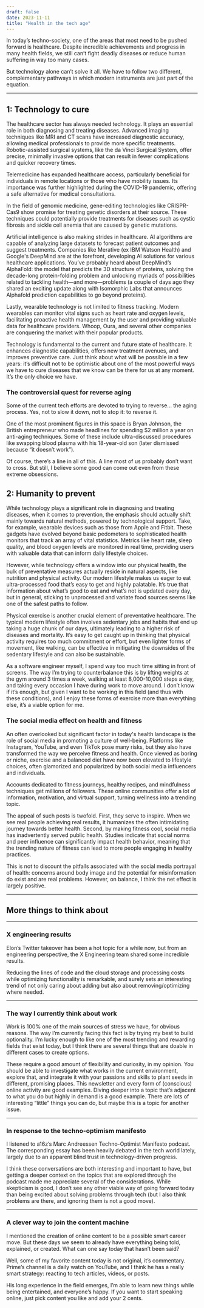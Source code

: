 ```yaml
---
draft: false
date: 2023-11-11
title: "Health in the tech age"
---
```


In today’s techno-society, one of the areas that most need to be pushed forward is healthcare. Despite incredible achievements and progress in many health fields, we still can’t fight deadly diseases or reduce human suffering in way too many cases.

But technology alone can’t solve it all. We have to follow two different, complementary pathways in which modern instruments are just part of the equation.

---

## 1: Technology to cure

The healthcare sector has always needed technology. It plays an essential role in both diagnosing and treating diseases. Advanced imaging techniques like MRI and CT scans have increased diagnostic accuracy, allowing medical professionals to provide more specific treatments. Robotic-assisted surgical systems, like the da Vinci Surgical System, offer precise, minimally invasive options that can result in fewer complications and quicker recovery times.

Telemedicine has expanded healthcare access, particularly beneficial for individuals in remote locations or those who have mobility issues. Its importance was further highlighted during the COVID-19 pandemic, offering a safe alternative for medical consultations.

In the field of genomic medicine, gene-editing technologies like CRISPR-Cas9 show promise for treating genetic disorders at their source. These techniques could potentially provide treatments for diseases such as cystic fibrosis and sickle cell anemia that are caused by genetic mutations.

Artificial intelligence is also making strides in healthcare. AI algorithms are capable of analyzing large datasets to forecast patient outcomes and suggest treatments. Companies like Merative (ex IBM Watson Health) and Google's DeepMind are at the forefront, developing AI solutions for various healthcare applications. You’ve probably heard about DeepMind’s AlphaFold: the model that predicts the 3D structure of proteins, solving the decade-long protein-folding problem and unlocking myriads of possibilities related to tackling health—and more—problems (a couple of days ago they shared an exciting update along with Isomorphic Labs that announces Alphafold prediction capabilities to go beyond proteins).


Lastly, wearable technology is not limited to fitness tracking. Modern wearables can monitor vital signs such as heart rate and oxygen levels, facilitating proactive health management by the user and providing valuable data for healthcare providers. Whoop, Oura, and several other companies are conquering the market with their popular products.

Technology is fundamental to the current and future state of healthcare. It enhances diagnostic capabilities, offers new treatment avenues, and improves preventive care. Just think about what will be possible in a few years: it’s difficult not to be optimistic about one of the most powerful ways we have to cure diseases that we know can be there for us at any moment. It’s the only choice we have.

### The controversial quest for reverse aging

Some of the current tech efforts are devoted to trying to reverse… the aging process. Yes, not to slow it down, not to stop it: to reverse it.

One of the most prominent figures in this space is Bryan Johnson, the British entrepreneur who made headlines for spending $2 million a year on anti-aging techniques. Some of these include ultra-discussed procedures like swapping blood plasma with his 18-year-old son (later dismissed because “it doesn’t work”).

Of course, there’s a line in all of this. A line most of us probably don’t want to cross. But still, I believe some good can come out even from these extreme obsessions.

## 2: Humanity to prevent

While technology plays a significant role in diagnosing and treating diseases, when it comes to prevention, the emphasis should actually shift mainly towards natural methods, powered by technological support. Take, for example, wearable devices such as those from Apple and Fitbit. These gadgets have evolved beyond basic pedometers to sophisticated health monitors that track an array of vital statistics. Metrics like heart rate, sleep quality, and blood oxygen levels are monitored in real time, providing users with valuable data that can inform daily lifestyle choices.

However, while technology offers a window into our physical health, the bulk of preventative measures actually reside in natural aspects, like nutrition and physical activity. Our modern lifestyle makes us eager to eat ultra-processed food that’s easy to get and highly palatable. It’s true that information about what’s good to eat and what’s not is updated every day, but in general, sticking to unprocessed and variate food sources seems like one of the safest paths to follow.

Physical exercise is another crucial element of preventative healthcare. The typical modern lifestyle often involves sedentary jobs and habits that end up taking a huge chunk of our days, ultimately leading to a higher risk of diseases and mortality. It’s easy to get caught up in thinking that physical activity requires too much commitment or effort, but even lighter forms of movement, like walking, can be effective in mitigating the downsides of the sedentary lifestyle and can also be sustainable.

As a software engineer myself, I spend way too much time sitting in front of screens. The way I’m trying to counterbalance this is by lifting weights at the gym around 3 times a week, walking at least 8,000-10,000 steps a day, and taking every occasion I have during work to move around. I don’t know if it’s enough, but given I want to be working in this field (and thus with these conditions), and I enjoy these forms of exercise more than everything else, it’s a viable option for me.

### The social media effect on health and fitness

An often overlooked but significant factor in today's health landscape is the role of social media in promoting a culture of well-being. Platforms like Instagram, YouTube, and even TikTok pose many risks, but they also have transformed the way we perceive fitness and health. Once viewed as boring or niche, exercise and a balanced diet have now been elevated to lifestyle choices, often glamorized and popularized by both social media influencers and individuals.

Accounts dedicated to fitness journeys, healthy recipes, and mindfulness techniques get millions of followers. These online communities offer a lot of information, motivation, and virtual support, turning wellness into a trending topic.

The appeal of such posts is twofold. First, they serve to inspire. When we see real people achieving real results, it humanizes the often intimidating journey towards better health. Second, by making fitness cool, social media has inadvertently served public health. Studies indicate that social norms and peer influence can significantly impact health behavior, meaning that the trending nature of fitness can lead to more people engaging in healthy practices.

This is not to discount the pitfalls associated with the social media portrayal of health: concerns around body image and the potential for misinformation do exist and are real problems. However, on balance, I think the net effect is largely positive.

---

## More things to think about

---

### X engineering results

Elon’s Twitter takeover has been a hot topic for a while now, but from an engineering perspective, the X Engineering team shared some incredible results.

Reducing the lines of code and the cloud storage and processing costs while optimizing functionality is remarkable, and surely sets an interesting trend of not only caring about adding but also about removing/optimizing where needed.

---

### The way I currently think about work

Work is 100% one of the main sources of stress we have, for obvious reasons. The way I’m currently facing this fact is by trying my best to build optionality. I’m lucky enough to like one of the most trending and rewarding fields that exist today, but I think there are several things that are doable in different cases to create options.

These require a good amount of flexibility and curiosity, in my opinion. You should be able to investigate what works in the current environment, explore that, and integrate it with your passions and skills to plant seeds in different, promising places. This newsletter and every form of (conscious) online activity are good examples. Diving deeper into a topic that’s adjacent to what you do but highly in demand is a good example. There are lots of interesting “little” things you can do, but maybe this is a topic for another issue.

---

### In response to the techno-optimism manifesto

I listened to a16z’s Marc Andreessen Techno-Optimist Manifesto podcast. The corresponding essay has been heavily debated in the tech world lately, largely due to an apparent blind trust in technology-driven progress.

I think these conversations are both interesting and important to have, but getting a deeper context on the topics that are explored through the podcast made me appreciate several of the considerations. While skepticism is good, I don’t see any other viable way of going forward today than being excited about solving problems through tech (but I also think problems are there, and ignoring them is not a good move).

---

### A clever way to join the content machine

I mentioned the creation of online content to be a possible smart career move. But these days we seem to already have everything being told, explained, or created. What can one say today that hasn’t been said?

Well, some of my favorite content today is not original, it’s commentary. Prime’s channel is a daily watch on YouTube, and I think he has a really smart strategy: reacting to tech articles, videos, or posts.

His long experience in the field emerges, I’m able to learn new things while being entertained, and everyone’s happy. If you want to start speaking online, just pick content you like and add your 2 cents.

